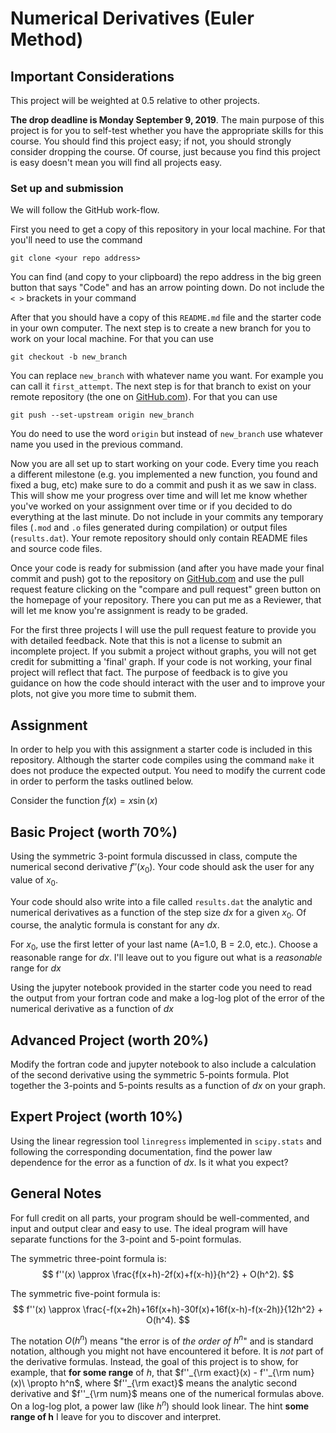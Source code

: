 
# Numerical Derivatives (Euler Method)

## Important Considerations

This project will be weighted at 0.5 relative to other projects.

**The drop deadline is Monday September 9, 2019**. The main purpose of this
project is for you to self-test whether you have the appropriate skills for this
course. You should find this project easy; if not, you should strongly
consider dropping the course. Of course, just because you find this project
is easy doesn't mean you will find all projects easy.

### Set up and submission

We will follow the GitHub work-flow.

First you need to get a copy of this
repository in your local machine. For that you'll need to use the command
```
git clone <your repo address>
```
You can find (and copy to your clipboard) the repo address in the big green
button that says "Code" and has an arrow pointing down.
Do not include the `< >` brackets in your command

After that you should have a copy of this `README.md` file and the starter
code in your own computer. The next step is to create a new branch for you to 
work on your local machine. For that you can use 
```
git checkout -b new_branch
```
You can replace `new_branch` with whatever name you want. For example you can
call it `first_attempt`. The next step is for that branch to exist on your
remote repository (the one on [GitHub.com](github.com)). For that you can use
```
git push --set-upstream origin new_branch
```
You do need to use the word `origin` but instead of `new_branch` use whatever
name you used in the previous command. 

Now you are all set up to start working on your code. Every time you reach a
different milestone (e.g. you implemented a new function, you found and fixed
a bug, etc) make sure to do a commit and push it as we saw in class. This will
show me your progress over time and will let me know whether you've worked on
your assignment over time or if you decided to do everything at the last
minute. Do not include in your commits any temporary files (`.mod` and `.o`
files generated during compilation) or output files (`results.dat`). Your
remote repository should only contain README files and source code files.

Once your code is ready for submission (and after you have made your final
commit and push) got to the repository on [GitHub.com](github.com) and use the
pull request feature clicking on the "compare and pull request" green button
on the homepage of your repository. There you can put me as a Reviewer, that
will let me know you're assignment is ready to be graded.

For the first three projects I will use the pull request feature to provide
you with detailed feedback.  Note that this is not a license to submit an
incomplete project. If you submit a project without graphs, you will not get
credit for submitting a 'final' graph. If your code is not working, your final
project will reflect that fact. The purpose of feedback is to give you
guidance on how the code should interact with the user and to improve your
plots, not give you more time to submit them.

## Assignment

In order to help you with this assignment a starter code is included in this 
repository. Although the starter code compiles using the command `make` it
does not produce the expected output. You need to modify the current code in
order to perform the tasks outlined below.

Consider the function $f(x) = x \sin(x)$

## Basic Project (worth 70%)

Using the symmetric 3-point formula discussed in class, compute the numerical
second derivative $f''(x_0)$. Your code should ask the user for any value of
$x_0$.

Your code should also write into a file called `results.dat` the analytic and
numerical derivatives as a function of the step size $dx$ for a given $x_0$. Of
course, the analytic formula is constant for any $dx$.

For $x_0$, use the first letter of your last name (A=1.0, B = 2.0, etc.).
Choose a reasonable range for $dx$. I'll leave out to you figure out what is a
*reasonable* range for $dx$

Using the jupyter notebook provided in the starter code you need to read the
output from your fortran code and make a log-log plot of the error of the
numerical derivative  as a function of $dx$


## Advanced Project (worth 20%)

Modify the fortran code and jupyter notebook to also include a calculation of
the second derivative using the symmetric 5-points formula. Plot together the 
3-points and 5-points results as a function of $dx$ on your graph.


## Expert Project (worth 10%)

Using the linear regression tool `linregress` implemented in `scipy.stats` and
following the corresponding documentation, find the power law dependence for
the error as a function of $dx$. Is it what you expect?


## General Notes

For full credit on all parts, your program should be well-commented, and input
and output clear and easy to use. The ideal program will have separate
functions for the 3-point and 5-point formulas. 

The symmetric three-point formula is:
$$
f''(x) \approx \frac{f(x+h)-2f(x)+f(x-h)}{h^2} + O(h^2).
$$

The symmetric five-point formula is:
$$
f''(x) \approx \frac{-f(x+2h)+16f(x+h)-30f(x)+16f(x-h)-f(x-2h)}{12h^2} + O(h^4).
$$

The notation $O(h^n)$ means "the error is of *the order of* $h^n$" and is
standard notation, although you might not have encountered it before. It is
*not* part of the derivative formulas. Instead, the goal of this project is to
show, for example, that **for some range** of $h$, that $f''_{\rm exact}(x) -
f''_{\rm num}(x)\ \propto h^n$, where $f''_{\rm exact}$ means the analytic
second derivative and $f''_{\rm num}$ means one of the numerical formulas
above. On a log-log plot, a power law (like $h^n$) should look linear. The
hint **some range of h** I leave for you to discover and interpret.